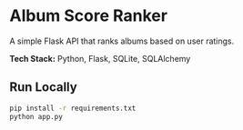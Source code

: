 # Album Score Ranker

A simple Flask API that ranks albums based on user ratings.

**Tech Stack:** Python, Flask, SQLite, SQLAlchemy  

## Run Locally
```bash
pip install -r requirements.txt
python app.py
